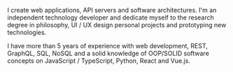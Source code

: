 I create web applications, API servers and software architectures. I'm an independent technology developer and dedicate myself to the research degree in philosophy, UI / UX design personal projects and prototyping new technologies.

I have more than 5 years of experience with web development, REST, GraphQL, SQL, NoSQL and a solid knowledge of OOP/SOLID software concepts on JavaScript / TypeScript, Python, React and Vue.js.

<!--
**frndvrgs/frndvrgs** is a ✨ _special_ ✨ repository because its `README.md` (this file) appears on your GitHub profile.

Here are some ideas to get you started:

- 🔭 I’m currently working on ...
- 🌱 I’m currently learning ...
- 👯 I’m looking to collaborate on ...
- 🤔 I’m looking for help with ...
- 💬 Ask me about ...
- 📫 How to reach me: ...
- 😄 Pronouns: ...
- ⚡ Fun fact: ...
-->
